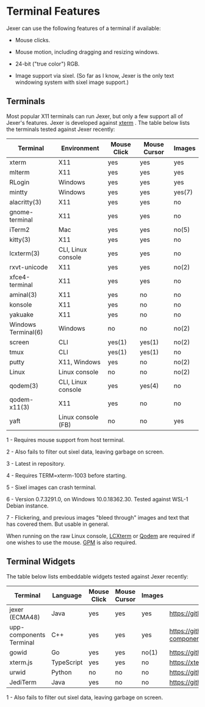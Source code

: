 Terminal Features
=================

Jexer can use the following features of a terminal if available:

* Mouse clicks.

* Mouse motion, including dragging and resizing windows.

* 24-bit ("true color") RGB.

* Image support via sixel.  (So far as I know, Jexer is the only text
  windowing system with sixel image support.)


Terminals
---------

Most popular X11 terminals can run Jexer, but only a few support all
of Jexer's features.  Jexer is developed against
[xterm](https://invisible-island.net/xterm/) .  The table below lists
the terminals tested against Jexer recently:

| Terminal       | Environment        | Mouse Click | Mouse Cursor | Images |
| -------------- | ------------------ | ----------- | ------------ | ------ |
| xterm          | X11                | yes         | yes          | yes    |
| mlterm         | X11                | yes         | yes          | yes    |
| RLogin         | Windows            | yes         | yes          | yes    |
| mintty         | Windows            | yes         | yes          | yes(7) |
| alacritty(3)   | X11                | yes         | yes          | no     |
| gnome-terminal | X11                | yes         | yes          | no     |
| iTerm2         | Mac                | yes         | yes          | no(5)  |
| kitty(3)       | X11                | yes         | yes          | no     |
| lcxterm(3)     | CLI, Linux console | yes         | yes          | no     |
| rxvt-unicode   | X11                | yes         | yes          | no(2)  |
| xfce4-terminal | X11                | yes         | yes          | no     |
| aminal(3)      | X11                | yes         | no           | no     |
| konsole        | X11                | yes         | no           | no     |
| yakuake        | X11                | yes         | no           | no     |
| Windows Terminal(6) | Windows       | no          | no           | no(2)  |
| screen         | CLI                | yes(1)      | yes(1)       | no(2)  |
| tmux           | CLI                | yes(1)      | yes(1)       | no     |
| putty          | X11, Windows       | yes         | no           | no(2)  |
| Linux          | Linux console      | no          | no           | no(2)  |
| qodem(3)       | CLI, Linux console | yes         | yes(4)       | no     |
| qodem-x11(3)   | X11                | yes         | no           | no     |
| yaft           | Linux console (FB) | no          | no           | yes    |

1 - Requires mouse support from host terminal.

2 - Also fails to filter out sixel data, leaving garbage on screen.

3 - Latest in repository.

4 - Requires TERM=xterm-1003 before starting.

5 - Sixel images can crash terminal.

6 - Version 0.7.3291.0, on Windows 10.0.18362.30.  Tested against
    WSL-1 Debian instance.

7 - Flickering, and previous images "bleed through" images and text
    that has covered them.  But usable in general.

When running on the raw Linux console,
[LCXterm](https://gitlab.com/klamonte/lcxterm) or
[Qodem](http://qodem.sourceforge.net) are required if one wishes to
use the mouse.  [GPM](https://github.com/telmich/gpm) is also
required.


Terminal Widgets
----------------

The table below lists embeddable widgets tested against Jexer recently:

| Terminal       | Language | Mouse Click | Mouse Cursor | Images | Link |
| -------------- | -------- | ----------- | ------------ | ------ | ---- |
| jexer (ECMA48) | Java     | yes         | yes          | yes    | https://gitlab.com/klamonte/jexer
| upp-components Terminal | C++ | yes     | yes          | yes    | https://github.com/ismail-yilmaz/upp-components/tree/master/CtrlLib/Terminal
| gowid | Go | yes | yes | no(1) | https://github.com/gcla/gowid
| xterm.js     | TypeScript | yes         | yes          | no     | https://xtermjs.org
| urwid | Python | no | no | no | https://github.com/urwid/urwid
| JediTerm | Java | yes | no | no | https://github.com/JetBrains/jediterm

1 - Also fails to filter out sixel data, leaving garbage on screen.
